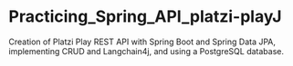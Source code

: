 # Practicing_Spring_API_platzi-playJ
Creation of Platzi Play REST API with Spring Boot and Spring Data JPA, implementing CRUD and Langchain4j, and using a PostgreSQL database.
